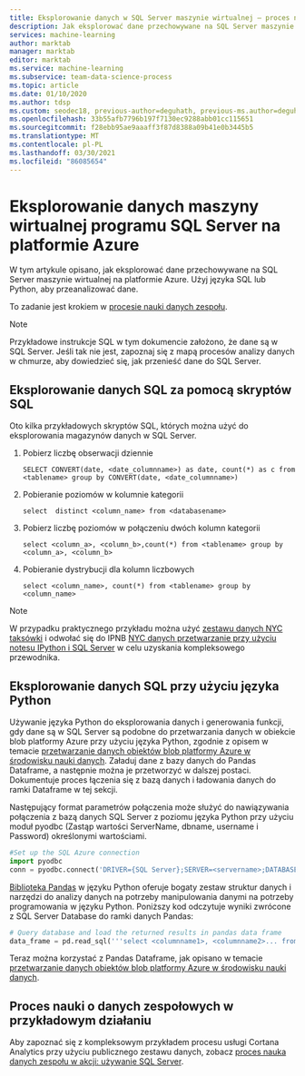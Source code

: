 ```yaml
---
title: Eksplorowanie danych w SQL Server maszynie wirtualnej — proces nauki o danych zespołu
description: Jak eksplorować dane przechowywane na SQL Server maszynie wirtualnej na platformie Azure przy użyciu programu SQL lub języka programowania, takiego jak Python.
services: machine-learning
author: marktab
manager: marktab
editor: marktab
ms.service: machine-learning
ms.subservice: team-data-science-process
ms.topic: article
ms.date: 01/10/2020
ms.author: tdsp
ms.custom: seodec18, previous-author=deguhath, previous-ms.author=deguhath
ms.openlocfilehash: 33b55afb7796b197f7130ec9288abb01cc115651
ms.sourcegitcommit: f28ebb95ae9aaaff3f87d8388a09b41e0b3445b5
ms.translationtype: MT
ms.contentlocale: pl-PL
ms.lasthandoff: 03/30/2021
ms.locfileid: "86085654"
---
```

# <a name="explore-data-in-sql-server-virtual-machine-on-azure"></a>Eksplorowanie danych maszyny wirtualnej programu SQL Server na platformie Azure

W tym artykule opisano, jak eksplorować dane przechowywane na SQL Server maszynie wirtualnej na platformie Azure. Użyj języka SQL lub Python, aby przeanalizować dane.

To zadanie jest krokiem w [procesie nauki danych zespołu](overview.md).

> [!NOTE]
> Przykładowe instrukcje SQL w tym dokumencie założono, że dane są w SQL Server. Jeśli tak nie jest, zapoznaj się z mapą procesów analizy danych w chmurze, aby dowiedzieć się, jak przenieść dane do SQL Server.
> 
> 

## <a name="explore-sql-data-with-sql-scripts"></a><a name="sql-dataexploration"></a>Eksplorowanie danych SQL za pomocą skryptów SQL
Oto kilka przykładowych skryptów SQL, których można użyć do eksplorowania magazynów danych w SQL Server.

1. Pobierz liczbę obserwacji dziennie
   
    `SELECT CONVERT(date, <date_columnname>) as date, count(*) as c from <tablename> group by CONVERT(date, <date_columnname>)` 
2. Pobieranie poziomów w kolumnie kategorii
   
    `select  distinct <column_name> from <databasename>`
3. Pobierz liczbę poziomów w połączeniu dwóch kolumn kategorii 
   
    `select <column_a>, <column_b>,count(*) from <tablename> group by <column_a>, <column_b>`
4. Pobieranie dystrybucji dla kolumn liczbowych
   
    `select <column_name>, count(*) from <tablename> group by <column_name>`

> [!NOTE]
> W przypadku praktycznego przykładu można użyć [zestawu danych NYC taksówki](https://www.andresmh.com/nyctaxitrips/) i odwołać się do IPNB [NYC danych przetwarzanie przy użyciu notesu IPython i SQL Server](https://github.com/Azure/Azure-MachineLearning-DataScience/blob/master/Misc/DataScienceProcess/iPythonNotebooks/machine-Learning-data-science-process-sql-walkthrough.ipynb) w celu uzyskania kompleksowego przewodnika.
> 
> 

## <a name="explore-sql-data-with-python"></a><a name="python"></a>Eksplorowanie danych SQL przy użyciu języka Python
Używanie języka Python do eksplorowania danych i generowania funkcji, gdy dane są w SQL Server są podobne do przetwarzania danych w obiekcie blob platformy Azure przy użyciu języka Python, zgodnie z opisem w temacie [przetwarzanie danych obiektów blob platformy Azure w środowisku nauki danych](data-blob.md). Załaduj dane z bazy danych do Pandas Dataframe, a następnie można je przetworzyć w dalszej postaci. Dokumentuje proces łączenia się z bazą danych i ładowania danych do ramki Dataframe w tej sekcji.

Następujący format parametrów połączenia może służyć do nawiązywania połączenia z bazą danych SQL Server z poziomu języka Python przy użyciu moduł pyodbc (Zastąp wartości ServerName, dbname, username i Password) określonymi wartościami.

```python
#Set up the SQL Azure connection
import pyodbc    
conn = pyodbc.connect('DRIVER={SQL Server};SERVER=<servername>;DATABASE=<dbname>;UID=<username>;PWD=<password>')
```

[Biblioteka Pandas](https://pandas.pydata.org/) w języku Python oferuje bogaty zestaw struktur danych i narzędzi do analizy danych na potrzeby manipulowania danymi na potrzeby programowania w języku Python. Poniższy kod odczytuje wyniki zwrócone z SQL Server Database do ramki danych Pandas:

```python
# Query database and load the returned results in pandas data frame
data_frame = pd.read_sql('''select <columnname1>, <columnname2>... from <tablename>''', conn)
```

Teraz można korzystać z Pandas Dataframe, jak opisano w temacie [przetwarzanie danych obiektów blob platformy Azure w środowisku nauki danych](data-blob.md).

## <a name="the-team-data-science-process-in-action-example"></a>Proces nauki o danych zespołowych w przykładowym działaniu
Aby zapoznać się z kompleksowym przykładem procesu usługi Cortana Analytics przy użyciu publicznego zestawu danych, zobacz [proces nauka danych zespołu w akcji: używanie SQL Server](sql-walkthrough.md).

